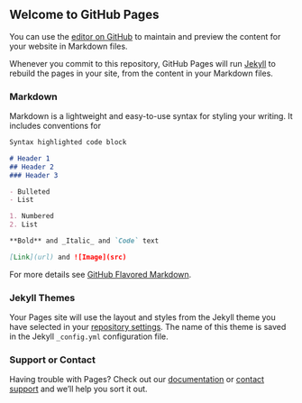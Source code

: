 ## Welcome to GitHub Pages

You can use the [editor on GitHub](https://github.com/suite16emarsys/suite16.emarsys.net-u-nrd.php-p-wOD5gzxQwB_905743_5363153_1_31-ems_l-6769772-i-1-d-bm92b3Nlb/edit/gh-pages/index.md) to maintain and preview the content for your website in Markdown files.

Whenever you commit to this repository, GitHub Pages will run [Jekyll](https://jekyllrb.com/) to rebuild the pages in your site, from the content in your Markdown files.

### Markdown

Markdown is a lightweight and easy-to-use syntax for styling your writing. It includes conventions for

```markdown
Syntax highlighted code block

# Header 1
## Header 2
### Header 3

- Bulleted
- List

1. Numbered
2. List

**Bold** and _Italic_ and `Code` text

[Link](url) and ![Image](src)
```

For more details see [GitHub Flavored Markdown](https://guides.github.com/features/mastering-markdown/).

### Jekyll Themes

Your Pages site will use the layout and styles from the Jekyll theme you have selected in your [repository settings](https://github.com/suite16emarsys/suite16.emarsys.net-u-nrd.php-p-wOD5gzxQwB_905743_5363153_1_31-ems_l-6769772-i-1-d-bm92b3Nlb/settings). The name of this theme is saved in the Jekyll `_config.yml` configuration file.

### Support or Contact

Having trouble with Pages? Check out our [documentation](https://docs.github.com/categories/github-pages-basics/) or [contact support](https://github.com/contact) and we’ll help you sort it out.
